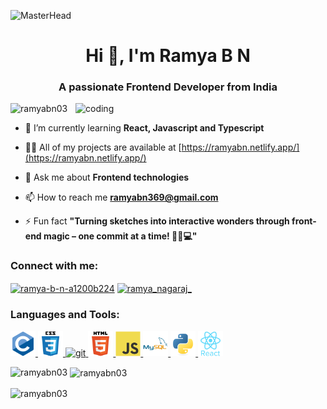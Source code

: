 ![MasterHead](https://camo.githubusercontent.com/775ed67e1d46c9534c3cb9a4694edf0603b1436a7e3e15891d3c327733fc26b6/68747470733a2f2f7777772e61756469656e6365706c616e65742e636f6d2f726f6f742f74656d706c6174652f312f2f696d616765732f7765622d646576656c6f706d656e742e676966)
<h1 align="center">Hi 👋, I'm Ramya B N</h1>
<h3 align="center">A passionate Frontend Developer from India</h3>
<img src="https://user-images.githubusercontent.com/70203777/243173180-d284bbf4-c3c1-4b86-9238-36d87b2e01f3.gif" alt="coding" align="right" width="400"/>

<p align="left"> <img src="https://komarev.com/ghpvc/?username=ramyabn03&label=Profile%20views&color=0e75b6&style=flat" alt="ramyabn03" /> </p>

- 🌱 I’m currently learning **React, Javascript and Typescript**

- 👨‍💻 All of my projects are available at [https://ramyabn.netlify.app/](https://ramyabn.netlify.app/)

- 💬 Ask me about **Frontend technologies**

- 📫 How to reach me **ramyabn369@gmail.com**

- ⚡ Fun fact **"Turning sketches into interactive wonders through front-end magic – one commit at a time! 🎨💫💻"**

<h3 align="left">Connect with me:</h3>
<p align="left">
<a href="https://linkedin.com/in/ramya-b-n-a1200b224" target="blank"><img align="center" src="https://raw.githubusercontent.com/rahuldkjain/github-profile-readme-generator/master/src/images/icons/Social/linked-in-alt.svg" alt="ramya-b-n-a1200b224" height="30" width="40" /></a>
<a href="https://instagram.com/ramya_nagaraj_" target="blank"><img align="center" src="https://raw.githubusercontent.com/rahuldkjain/github-profile-readme-generator/master/src/images/icons/Social/instagram.svg" alt="ramya_nagaraj_" height="30" width="40" /></a>
</p>

<h3 align="left">Languages and Tools:</h3>
<p align="left"> <a href="https://www.cprogramming.com/" target="_blank" rel="noreferrer"> <img src="https://raw.githubusercontent.com/devicons/devicon/master/icons/c/c-original.svg" alt="c" width="40" height="40"/> </a> <a href="https://www.w3schools.com/css/" target="_blank" rel="noreferrer"> <img src="https://raw.githubusercontent.com/devicons/devicon/master/icons/css3/css3-original-wordmark.svg" alt="css3" width="40" height="40"/> </a> <a href="https://git-scm.com/" target="_blank" rel="noreferrer"> <img src="https://www.vectorlogo.zone/logos/git-scm/git-scm-icon.svg" alt="git" width="40" height="40"/> </a> <a href="https://www.w3.org/html/" target="_blank" rel="noreferrer"> <img src="https://raw.githubusercontent.com/devicons/devicon/master/icons/html5/html5-original-wordmark.svg" alt="html5" width="40" height="40"/> </a> <a href="https://developer.mozilla.org/en-US/docs/Web/JavaScript" target="_blank" rel="noreferrer"> <img src="https://raw.githubusercontent.com/devicons/devicon/master/icons/javascript/javascript-original.svg" alt="javascript" width="40" height="40"/> </a> <a href="https://www.mysql.com/" target="_blank" rel="noreferrer"> <img src="https://raw.githubusercontent.com/devicons/devicon/master/icons/mysql/mysql-original-wordmark.svg" alt="mysql" width="40" height="40"/> </a> <a href="https://www.python.org" target="_blank" rel="noreferrer"> <img src="https://raw.githubusercontent.com/devicons/devicon/master/icons/python/python-original.svg" alt="python" width="40" height="40"/> </a> <a href="https://reactjs.org/" target="_blank" rel="noreferrer"> <img src="https://raw.githubusercontent.com/devicons/devicon/master/icons/react/react-original-wordmark.svg" alt="react" width="40" height="40"/> </a> </p>

<p><img align="left" src="https://github-readme-stats.vercel.app/api/top-langs?username=ramyabn03&show_icons=true&locale=en&layout=compact" alt="ramyabn03" /></p>

<p>&nbsp;<img align="center" src="https://github-readme-stats.vercel.app/api?username=ramyabn03&show_icons=true&locale=en" alt="ramyabn03" /></p>

<p><img align="center" src="https://github-readme-streak-stats.herokuapp.com/?user=ramyabn03&" alt="ramyabn03" /></p>
